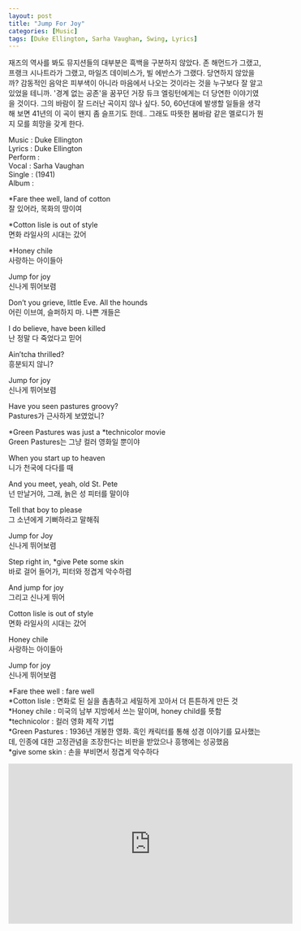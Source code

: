 ```yaml
---
layout: post
title: "Jump For Joy"
categories: [Music]
tags: [Duke Ellington, Sarha Vaughan, Swing, Lyrics]
---
```


재즈의 역사를 봐도 뮤지션들의 대부분은 흑백을 구분하지 않았다. 존 해먼드가 그랬고, 프랭크 시나트라가 그랬고, 마일즈 데이비스가, 빌 에반스가 그랬다. 당연하지 않았을까? 감동적인 음악은 피부색이 아니라 마음에서 나오는 것이라는 것을 누구보다 잘 알고 있었을 테니까. '경계 없는 공존'을 꿈꾸던 거장 듀크 엘링턴에게는 더 당연한 이야기였을 것이다. 그의 바람이 잘 드러난 곡이지 않나 싶다. 50, 60년대에 발생할 일들을 생각해 보면 41년의 이 곡이 왠지 좀 슬프기도 한데.. 그래도 따뜻한 봄바람 같은 멜로디가 뭔지 모를 희망을 갖게 한다.

Music : Duke Ellington  
Lyrics : Duke Ellington  
Perform :  
Vocal : Sarha Vaughan  
Single : (1941)  
Album :  

&#42;Fare thee well, land of cotton  
잘 있어라, 목화의 땅이여  

&#42;Cotton lisle is out of style  
면화 라일사의 시대는 갔어  

&#42;Honey chile  
사랑하는 아이들아  

Jump for joy  
신나게 뛰어보렴  

Don’t you grieve, little Eve. All the hounds  
어린 이브여, 슬퍼하지 마. 나쁜 개들은  

I do believe, have been killed  
난 정말 다 죽었다고 믿어  

Ain’tcha thrilled?  
흥분되지 않니?  

Jump for joy  
신나게 뛰어보렴  

Have you seen pastures groovy?  
Pastures가 근사하게 보였었니?  

&#42;Green Pastures was just a &#42;technicolor movie  
Green Pastures는 그냥 컬러 영화일 뿐이야  

When you start up to heaven  
니가 천국에 다다를 때  

And you meet, yeah, old St. Pete  
넌 만날거야, 그래, 늙은 성 피터를 말이야  

Tell that boy to please  
그 소년에게 기뻐하라고 말해줘  

Jump for Joy  
신나게 뛰어보렴  

Step right in, &#42;give Pete some skin  
바로 걸어 들어가, 피터와 정겹게 악수하렴  

And jump for joy  
그리고 신나게 뛰어  

Cotton lisle is out of style  
면화 라일사의 시대는 갔어  

Honey chile  
사랑하는 아이들아  

Jump for joy  
신나게 뛰어보렴  

&#42;Fare thee well : fare well  
&#42;Cotton lisle : 면화로 된 실을 촘촘하고 세밀하게 꼬아서 더 튼튼하게 만든 것  
&#42;Honey chile : 미국의 남부 지방에서 쓰는 말이며, honey child를 뜻함  
&#42;technicolor : 컬러 영화 제작 기법  
&#42;Green Pastures : 1936년 개봉한 영화. 흑인 캐릭터를 통해 성경 이야기를 묘사했는데, 인종에 대한 고정관념을 조장한다는 비판을 받았으나 흥행에는 성공했음  
&#42;give some skin : 손을 부비면서 정겹게 악수하다  

<iframe width="560" height="315" src="https://www.youtube.com/embed/32LAN4sSuKQ" title="YouTube video player" frameborder="0" allow="accelerometer; autoplay; clipboard-write; encrypted-media; gyroscope; picture-in-picture" allowfullscreen></iframe>
